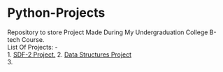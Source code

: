 # Python-Projects
Repository to store Project Made During My Undergraduation College B-tech Course.  
List Of Projects: -  
    1. [SDF-2 Project.]() 
    2. [Data Structures Project]()  
    3.  
    
